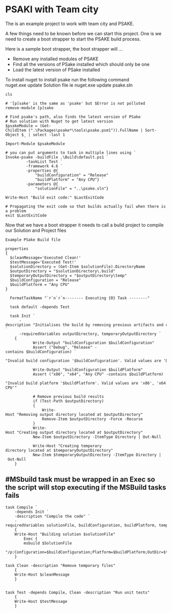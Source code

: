 <h1> PSAKI with Team city </h1>

The is an example project to work with team city and PSAKE.

A few things need to be known before we can start this project. One is we need to create a boot strapper to start the PSAKE build process.

Here is a sample boot strapper, the boot strapper 
will ...
<ul>

<li>Remove any installed modules of PSAKE</li>
<li>Find all the versions of PSake installed which should only be one</li>
<li>Load the latest version of PSake installed</li>
</ul>

To install nuget to install psake run the following command <br>
nuget.exe update Solution file
ie
nuget.exe update psake.sln


    cls

    # '[p]sake' is the same as 'psake' but $Error is not polluted
    remove-module [p]sake

    # Find psake's path, also finds the latest version of PSake
    # Run solution with Nuget to get latest version 
    $psakeModule = (Get-ChildItem (".\Packages\psake*\tools\psake.psm1")).FullName | Sort-Object $_ | select -last 1
    
    Import-Module $psakeModule

    # you can put arguments to task in multiple lines using `
    Invoke-psake -buildFile .\Build\default.ps1 `
			 -taskList Test `
			 -framework 4.6 `
		     -properties @{ 
				 "buildConfiguration" = "Release"
				 "buildPlatform" = "Any CPU"} `
			 -parameters @{ 
				 "solutionFile" = "..\psake.sln"}

    Write-Host "Build exit code:" $LastExitCode

    # Propagating the exit code so that builds actually fail when there is a problem
    exit $LastExitCode


Now that we have a boot strapper it needs to call a build project to compile our Solution and Project files

    Example PSake Build file 

    properties
    {
      $cleanMessage='Executed Clean!'
      $testMessage='Executed Test!'
      $solutionDirectory = (Get-Item $solutionFile).DirectoryName
      $outputDirectory = "$solutionDirectory\.build"
      $temporaryOutputDirectory = "$outputDirectory\temp"
      $buildConfiguration = "Release"
      $buildPlatform = "Any CPU"
    }

      FormatTaskName "`r`n`r`n-------- Executing {0} Task --------"

      task default -depends Test

      task Init `
          -description "Initialises the build by removing previous artifacts and creating output directories" `
          -requiredVariables outputDirectory, temporaryOutputDirectory `
	  	{
	        	Write-Output "buildConfiguration $buildConfiguration"
	        	Assert ("Debug", "Release" -contains $buildConfiguration) `
	        	"Invalid build configuration '$buildConfiguration'. Valid values are 'Debug' or 'Release'"
	        	
	        	Write-Output "buildConfiguration $buildPlatform"
	        	Assert ("x86", "x64", "Any CPU" -contains $buildPlatform)
	        		"Invalid build platform '$buildPlatform'. Valid values are 'x86', 'x64' or 'Any CPU'"
	        		
	        	# Remove previous build results
	        	if (Test-Path $outputDirectory) 
	        	{
	        		Write-Host "Removing output directory located at $outputDirectory"
	        		Remove-Item $outputDirectory -Force -Recurse
	        	}
				Write-Host "Creating output directory located at $outputDirectory"
				New-Item $outputDirectory -ItemType Directory | Out-Null
	
				Write-Host "Creating temporary directory located at $temporaryOutputDirectory"
				New-Item $temporaryOutputDirectory -ItemType Directory | Out-Null
		}
 
 
 <h2>#MSbuild task must be wrapped in an Exec so the script will stop executing if the MSBuild tasks fails</h2>
 
	task Compile `
		-depends Init `
		-description "Compile the code" `
		-requiredVariables solutionFile, buildConfiguration, buildPlatform, temporaryOutputDirectory `
		{ 
		Write-Host "Building solution $solutionFile"
			Exec { 
			msbuild $SolutionFile
			"/p:Configuration=$buildConfiguration;Platform=$buildPlatform;OutDir=$temporaryOutputDirectory"
		}

	task Clean -description "Remove temporary files"
		{
		Write-Host $cleanMessage
		}
		
	
	task Test -depends Compile, Clean -description "Run unit tests" 
		{ 
		Write-Host $testMessage
		}
